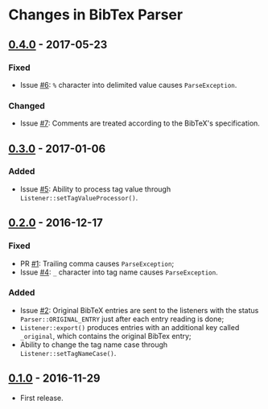 # Changes in BibTex Parser

## [0.4.0] - 2017-05-23

### Fixed

- Issue [#6](https://github.com/renanbr/bibtex-parser/issues/6): `%` character into delimited value causes `ParseException`.

### Changed

- Issue [#7](https://github.com/renanbr/bibtex-parser/issues/7): Comments are treated according to the BibTeX's specification.

## [0.3.0] - 2017-01-06

### Added

- Issue [#5](https://github.com/renanbr/bibtex-parser/issues/5): Ability to process tag value through `Listener::setTagValueProcessor()`.

## [0.2.0] - 2016-12-17

### Fixed

- PR [#1](https://github.com/renanbr/bibtex-parser/commit/2ac8aec67d4f6aceb443cb03b855f8c2b2f456e3): Trailing comma causes `ParseException`;
- Issue [#4](https://github.com/renanbr/bibtex-parser/issues/4): `_` character into tag name causes `ParseException`.

### Added

- Issue [#2](https://github.com/renanbr/bibtex-parser/issues/2): Original BibTeX entries are sent to the listeners with the status `Parser::ORIGINAL_ENTRY` just after each entry reading is done;
- `Listener::export()` produces entries with an additional key called `_original`, which contains the original BibTex entry;
- Ability to change the tag name case through `Listener::setTagNameCase()`.

## [0.1.0] - 2016-11-29

- First release.

[0.1.0]: https://github.com/renanbr/bibtex-parser/releases/tag/0.1.0
[0.2.0]: https://github.com/renanbr/bibtex-parser/releases/tag/0.2.0
[0.3.0]: https://github.com/renanbr/bibtex-parser/releases/tag/0.3.0
[0.4.0]: https://github.com/renanbr/bibtex-parser/releases/tag/0.4.0
